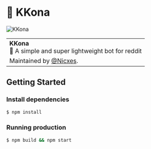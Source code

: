 # 🔫 KKona

<img src="https://i.imgur.com/QOYueZX.gif" alt="KKona" />

<table>
  <tr>
    <td>
      <strong>KKona</strong><br/>🎯 A simple and super lightweight bot for reddit
    </td>
  </tr>

  <tr>
    <td>Maintained by <a href='https://github.com/nicxes'>@Nicxes</a>.</td>
  </tr>
</table>

## Getting Started

### Install dependencies

  ```sh
  $ npm install
  ```

### Running production

  ```sh
  $ npm build && npm start
  ```
